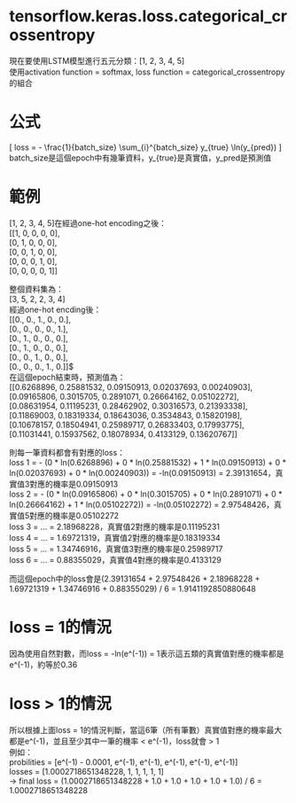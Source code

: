 # tensorflow.keras.loss.categorical_crossentropy
現在要使用LSTM模型進行五元分類：[1, 2, 3, 4, 5] <br>
使用activation function = softmax, loss function = categorical_crossentropy的組合 <br>

# 公式
\[ loss = - \frac{1}{batch\_size} \sum_{i}^{batch\_size} y_{true} \ln(y_{pred}) \] <br>
batch_size是這個epoch中有幾筆資料，y_{true}是真實值，y_pred是預測值 <br>

# 範例
[1, 2, 3, 4, 5]在經過one-hot encoding之後： <br>
[[1, 0, 0, 0, 0], <br>
 [0, 1, 0, 0, 0], <br>
 [0, 0, 1, 0, 0], <br>
 [0, 0, 0, 1, 0], <br>
 [0, 0, 0, 0, 1]] <br>

整個資料集為： <br>
[3, 5, 2, 2, 3, 4] <br>
經過one-hot encding後： <br>
[[0., 0., 1., 0., 0.], <br>
[0., 0., 0., 0., 1.], <br>
[0., 1., 0., 0., 0.], <br>
[0., 1., 0., 0., 0.], <br>
[0., 0., 1., 0., 0.], <br>
[0., 0., 0., 1., 0.]]$ <br>
在這個epoch結束時，預測值為： <br>
[[0.6268896, 0.25881532, 0.09150913, 0.02037693, 0.00240903], <br>
[0.09165806, 0.3015705, 0.2891071, 0.26664162, 0.05102272], <br>
[0.08631954, 0.11195231, 0.28462902, 0.30316573, 0.21393338], <br>
[0.11869003, 0.18319334, 0.18643036, 0.3534843, 0.15820198], <br>
[0.10678157, 0.18504941, 0.25989717, 0.26833403, 0.17993775], <br>
[0.11031441, 0.15937562, 0.18078934, 0.4133129, 0.13620767]] <br>

則每一筆資料都會有對應的loss： <br>
loss 1 = - (0 * ln(0.6268896) + 0 * ln(0.25881532) + 1 * ln(0.09150913) + 0 * ln(0.02037693) + 0 * ln(0.00240903)) = -ln(0.09150913) = 2.39131654，真實值3對應的機率是0.09150913 <br>
loss 2 = - (0 * ln(0.09165806) + 0 * ln(0.3015705) + 0 * ln(0.2891071) + 0 * ln(0.26664162) + 1 * ln(0.05102272)) = -ln(0.05102272) = 2.97548426，真實值5對應的機率是0.05102272 <br>
loss 3 = ... = 2.18968228，真實值2對應的機率是0.11195231 <br>
loss 4 = ... = 1.69721319，真實值2對應的機率是0.18319334 <br>
loss 5 = ... = 1.34746916，真實值3對應的機率是0.25989717 <br>
loss 6 = ... = 0.88355029，真實值4對應的機率是0.4133129 <br>

而這個epoch中的loss會是(2.39131654 + 2.97548426 + 2.18968228 + 1.69721319 + 1.34746916 + 0.88355029) / 6 = 1.9141192850880648 <br>

# loss = 1的情況 <br>
因為使用自然對數，而loss = -ln(e^(-1)) = 1表示這五類的真實值對應的機率都是e^(-1)，約等於0.36 <br>

# loss > 1的情況 <br>
所以根據上面loss = 1的情況判斷，當這6筆（所有筆數）真實值對應的機率最大都是e^(-1)，並且至少其中一筆的機率 < e^(-1)，loss就會 > 1 <br>
例如： <br>
probilities = [e^(-1) - 0.0001, e^(-1), e^(-1), e^(-1), e^(-1), e^(-1)] <br>
losses = [1.0002718651348228, 1, 1, 1, 1, 1] <br>
-> final loss = (1.0002718651348228 + 1.0 + 1.0 + 1.0 + 1.0 + 1.0) / 6 = 1.0002718651348228 <br>
